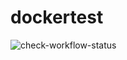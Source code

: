 # dockertest

![check-workflow-status](https://img.shields.io/github/actions/workflow/status/dnonakolesax/dockertest/ci.yml?style=plastic)
